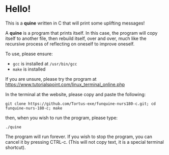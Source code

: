 # Hello!

This is a **quine** written in C that will print some uplifting messages!

A **quine** is a program that prints itself. In this case, the program will copy itself to another file, then rebuild itself, over and over, much like the recursive process of reflecting on oneself to improve oneself. 

To use, please ensure:
- `gcc` is installed at `/usr/bin/gcc`
- `make` is installed

If you are unsure, please try the program at https://www.tutorialspoint.com/linux_terminal_online.php

In the terminal at the website, please copy and paste the following:
```
git clone https://github.com/Tortus-exe/funquine-nurs180-c.git; cd funquine-nurs-180-c; make
```

then, when you wish to run the program, please type:
```
./quine
```

The program will run forever. If you wish to stop the program, you can cancel it by pressing CTRL-c. (This will not copy text, it is a special terminal shortcut).
